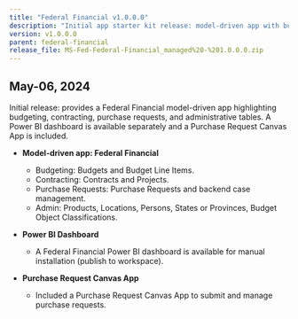 ```yaml
---
title: "Federal Financial v1.0.0.0"
description: "Initial app starter kit release: model-driven app with budgeting, contracting, purchase requests, and a Purchase Request Canvas app."
version: v1.0.0.0
parent: federal-financial
release_file: MS-Fed-Federal-Financial_managed%20-%201.0.0.0.zip
---
```


## May-06, 2024

Initial release: provides a Federal Financial model-driven app highlighting budgeting, contracting, purchase requests, and administrative tables. A Power BI dashboard is available separately and a Purchase Request Canvas App is included.

- **Model-driven app: Federal Financial**
    - Budgeting: Budgets and Budget Line Items.
    - Contracting: Contracts and Projects.
    - Purchase Requests: Purchase Requests and backend case management.
    - Admin: Products, Locations, Persons, States or Provinces, Budget Object Classifications.

- **Power BI Dashboard**
    - A Federal Financial Power BI dashboard is available for manual installation (publish to workspace).

- **Purchase Request Canvas App**
    - Included a Purchase Request Canvas App to submit and manage purchase requests.
